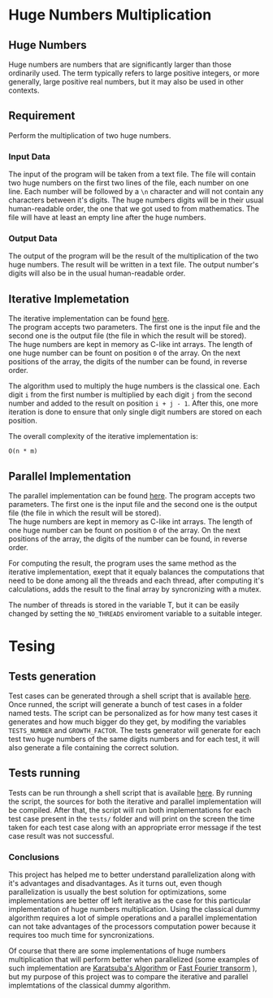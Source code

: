 # Huge Numbers Multiplication

## Huge Numbers

Huge numbers are numbers that are significantly larger than those ordinarily used. The term typically refers to large positive integers, or more generally, large positive real numbers, but it may also be used in other contexts.

## Requirement

Perform the multiplication of two huge numbers.

### Input Data

The input of the program will be taken from a text file. The file will contain two huge numbers on the first two lines of the file, each number on one line. Each number will be followed by a `\n` character and will not contain any characters between it's digits. The huge numbers digits will be in their usual human-readable order, the one that we got used to from mathematics. The file will have at least an empty line after the huge numbers.

### Output Data

The output of the program will be the result of the multiplication of the two huge numbers. The result will be written in a text file. The output number's digits will also be in the usual human-readable order.

## Iterative Implemetation

The iterative implementation can be found [here](iterative.cpp).  
The program accepts two parameters. The first one is the input file and the second one is the output file (the file in which the result will be stored).  
The huge numbers are kept in memory as C-like int arrays. The length of one huge number can be fount on position `0` of the array. On the next positions of the array, the digits of the number can be found, in reverse order.  

The algorithm used to multiply the huge numbers is the classical one. Each digit `i` from the first number is multiplied by each digit `j` from the second number and added to the result on position `i + j - 1`. After this, one more iteration is done to ensure that only single digit numbers are stored on each position.  

The overall complexity of the iterative implementation is:
```
O(n * m)
```

## Parallel Implementation

The parallel implementation can be found [here](parallel.cpp).
The program accepts two parameters. The first one is the input file and the second one is the output file (the file in which the result will be stored).  
The huge numbers are kept in memory as C-like int arrays. The length of one huge number can be fount on position `0` of the array. On the next positions of the array, the digits of the number can be found, in reverse order.  

For computing the result, the program uses the same method as the iterative implementation, exept that it equaly balances the computations that need to be done among all the threads and each thread, after computing it's calculations, adds the result to the final array by syncronizing with a mutex.

The number of threads is stored in the variable T, but it can be easily changed by setting the `NO_THREADS` enviroment variable to a suitable integer.

# Tesing

## Tests generation

Test cases can be generated through a shell script that is available [here](generate_tests.sh). Once runned, the script will generate a bunch of test cases in a folder named tests. The script can be personalized as for how many test cases it generates and how much bigger do they get, by modifing the variables `TESTS_NUMBER` and `GROWTH_FACTOR`. The tests generator will generate for each test two huge numbers of the same digits numbers and for each test, it will also generate a file containing the correct solution.

## Tests running

Tests can be run throungh a shell script that is available [here](run_tests.sh). By running the script, the sources for both the iterative and parallel implementation will be compiled. After that, the script will run both implementations for each test case present in the `tests/` folder and will print on the screen the time taken for each test case along with an appropriate error message if the test case result was not successful.

### Conclusions

This project has helped me to better understand parallelization along with it's advantages and disadvantages. As it turns out, even though parallelization is usually the best solution for optimizations, some implementations are better off left iterative as the case for this particular implementation of huge numbers multiplication. Using the classical dummy algorithm requires a lot of simple operations and a parallel implementation can not take advantages of the processors computation power because it requires too much time for syncronizations.  

Of course that there are some implementations of huge numbers multiplication that will perform better when parallelized (some examples of such implementation are [Karatsuba's Algorithm](https://en.wikipedia.org/wiki/Karatsuba_algorithm) or [Fast Fourier transorm](https://en.wikipedia.org/wiki/Fast_Fourier_transform) ), but my purpose of this project was to compare the iterative and parallel implemtations of the classical dummy algorithm.
